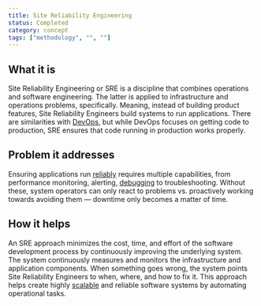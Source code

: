```yaml
---
title: Site Reliability Engineering
status: Completed
category: concept
tags: ["methodology", "", ""]
---
```


## What it is

Site Reliability Engineering or SRE is a discipline that combines operations and software engineering. 
The latter is applied to infrastructure and operations problems, specifically. 
Meaning, instead of building product features, Site Reliability Engineers build systems to run applications. 
There are similarities with [DevOps](/devops/), but while DevOps focuses on getting code to production, 
SRE ensures that code running in production works properly.

## Problem it addresses

Ensuring applications run [reliably](/reliability/) requires multiple capabilities, 
from performance monitoring, alerting, [debugging](/debugging/) to troubleshooting. 
Without these, system operators can only react to problems vs. proactively working towards avoiding them 
— downtime only becomes a matter of time.

## How it helps

An SRE approach minimizes the cost, time, and effort of the software development process 
by continuously improving the underlying system. 
The system continuously measures and monitors the infrastructure and application components. 
When something goes wrong, the system points Site Reliability Engineers to when, where, and how to fix it. 
This approach helps create highly [scalable](/scalability/) and reliable software systems by automating operational tasks.
